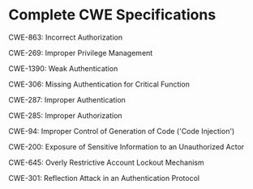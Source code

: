 

# Complete CWE Specifications

CWE-863: Incorrect Authorization

CWE-269: Improper Privilege Management

CWE-1390: Weak Authentication

CWE-306: Missing Authentication for Critical Function

CWE-287: Improper Authentication

CWE-285: Improper Authorization

CWE-94: Improper Control of Generation of Code ('Code Injection')

CWE-200: Exposure of Sensitive Information to an Unauthorized Actor

CWE-645: Overly Restrictive Account Lockout Mechanism

CWE-301: Reflection Attack in an Authentication Protocol